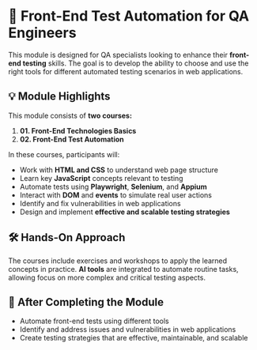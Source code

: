 # 🌟 Front-End Test Automation for QA Engineers

This module is designed for QA specialists looking to enhance their **front-end testing** skills. The goal is to develop the ability to choose and use the right tools for different automated testing scenarios in web applications.

## 💡 Module Highlights
This module consists of **two courses:**
1. **01. Front-End Technologies Basics**
2. **02. Front-End Test Automation**

In these courses, participants will:
- Work with **HTML and CSS** to understand web page structure
- Learn key **JavaScript** concepts relevant to testing
- Automate tests using **Playwright**, **Selenium**, and **Appium**
- Interact with **DOM** and **events** to simulate real user actions
- Identify and fix vulnerabilities in web applications
- Design and implement **effective and scalable testing strategies**

## 🛠️ Hands-On Approach
The courses include exercises and workshops to apply the learned concepts in practice. **AI tools** are integrated to automate routine tasks, allowing focus on more complex and critical testing aspects.

## 🎯 After Completing the Module
- Automate front-end tests using different tools
- Identify and address issues and vulnerabilities in web applications
- Create testing strategies that are effective, maintainable, and scalable
